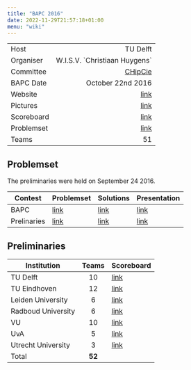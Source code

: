 ```yaml
---
title: "BAPC 2016"
date: 2022-11-29T21:57:18+01:00
menu: "wiki"
---
```


|            |                                 |
|------------|--------------------------------:|
| Host       |                        TU Delft |
| Organiser  | W.I.S.V. \`Christiaan Huygens\` |
| Committee  |                [CHipCie][email] |
| BAPC Date  |               October 22nd 2016 | 
| Website    |                 [link][website] |
| Pictures   |                  [link][photos] |
| Scoreboard |              [link][scoreboard] |
| Problemset |              [link][problemset] |
| Teams      |                              51 |

## Problemset

The preliminaries were held on September 24 2016.

| Contest     | Problemset                                                                       | Solutions                                                                       | Presentation                                                                    |
|-------------|----------------------------------------------------------------------------------|---------------------------------------------------------------------------------|---------------------------------------------------------------------------------|
| BAPC        | [link](http://commissies.ch.tudelft.nl/chipcie/archive/2016/bapc/problemset.pdf) | [link](http://commissies.ch.tudelft.nl/chipcie/archive/2016/bapc/solutions.zip) | [link](http://commissies.ch.tudelft.nl/chipcie/archive/2016/bapc/solutions.pdf) 
| Prelinaries | [link](http://commissies.ch.tudelft.nl/chipcie/archive/2016/dapc/problemset.pdf) | [link](http://commissies.ch.tudelft.nl/chipcie/archive/2016/dapc/solutions.zip) | [link](http://commissies.ch.tudelft.nl/chipcie/archive/2016/dapc/solutions.pdf) |

## Preliminaries

| Institution        |  Teams  | Scoreboard                                                                                                                          |
|--------------------|:-------:|-------------------------------------------------------------------------------------------------------------------------------------|
| TU Delft           |   10    | [link](https://2016.bapc.eu/media/filer_public_thumbnails/filer_public/2016/09/30/dapc.png__902x782_q85.png)                        | 
| TU Eindhoven       |   12    | [link](https://2016.bapc.eu/media/filer_public_thumbnails/filer_public/2016/09/30/eapc.png__979x674_q85_crop_upscale.png)           |
| Leiden University  |    6    | [link](https://2016.bapc.eu/media/filer_public_thumbnails/filer_public/2016/09/30/lapc.png__905x639_q85_crop_upscale.png)           |
| Radboud University |    6    | [link](https://2016.bapc.eu/media/filer_public_thumbnails/filer_public/2016/09/30/nkp.png__923x486_q85_crop_upscale.png)            |
| VU                 |   10    | [link](https://2016.bapc.eu/media/filer_public_thumbnails/filer_public/2016/10/03/aapp.png__910x687_q85_crop_upscale.jpg)           |
| UvA                |    5    | [link](https://2016.bapc.eu/media/filer_public_thumbnails/filer_public/2016/09/30/uva.png__879x294_q85_crop_upscale.jpg)            |
| Utrecht University |    3    | [link](https://2016.bapc.eu/media/filer_public_thumbnails/filer_public/2016/09/30/scorebord_ukp.png__1335x375_q85_crop_upscale.jpg) |
| Total              | **52**  |                                                                                                                                     |

[home]: index.md

[website]: https://2016.bapc.eu/

[email]: mailto:chipcie@ch.tudelft.nl

[photos]: https://flitcie.ch.tudelft.nl/60/BAPC

[scoreboard]: https://2016.bapc.eu/en/results/

[problemset]: http://commissies.ch.tudelft.nl/chipcie/archive/2016/bapc/problemset.pdf
